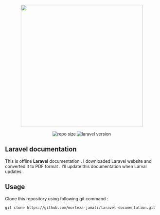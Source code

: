 <p align="center"><img src="https://res.cloudinary.com/dtfbvvkyp/image/upload/v1566331377/laravel-logolockup-cmyk-red.svg" width="400"></p>

<p align="center">
<img src="https://img.shields.io/badge/size-161%20MB-green" alt="repo size">
<img src="https://img.shields.io/badge/version-6.0-orange" alt="laravel version">
</p>

## Laravel documentation

This is offline **Laravel** documentation . I downloaded Laravel website and converted it to PDF format . I'll update this documentation when Larval updates .

## Usage

Clone this repository using following git command :

```text
git clone https://github.com/morteza-jamali/laravel-documentation.git
```
